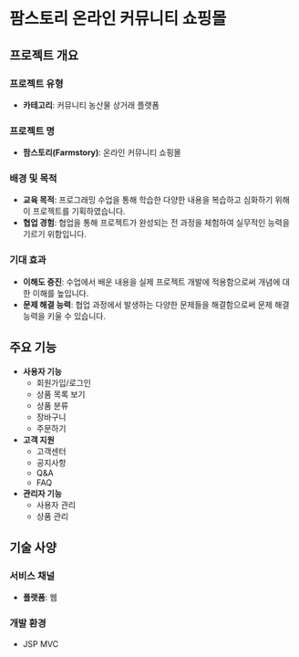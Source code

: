 
# 팜스토리 온라인 커뮤니티 쇼핑몰

## 프로젝트 개요

### 프로젝트 유형
- **카테고리**: 커뮤니티 농산물 상거래 플랫폼

### 프로젝트 명
- **팜스토리(Farmstory)**: 온라인 커뮤니티 쇼핑몰

### 배경 및 목적
- **교육 목적**: 프로그래밍 수업을 통해 학습한 다양한 내용을 복습하고 심화하기 위해 이 프로젝트를 기획하였습니다.
- **협업 경험**: 협업을 통해 프로젝트가 완성되는 전 과정을 체험하여 실무적인 능력을 기르기 위함입니다.

### 기대 효과
- **이해도 증진**: 수업에서 배운 내용을 실제 프로젝트 개발에 적용함으로써 개념에 대한 이해를 높입니다.
- **문제 해결 능력**: 협업 과정에서 발생하는 다양한 문제들을 해결함으로써 문제 해결 능력을 키울 수 있습니다.

## 주요 기능
- **사용자 기능**
  - 회원가입/로그인
  - 상품 목록 보기
  - 상품 분류
  - 장바구니
  - 주문하기
- **고객 지원**
  - 고객센터
  - 공지사항
  - Q&A
  - FAQ
- **관리자 기능**
  - 사용자 관리
  - 상품 관리

## 기술 사양

### 서비스 채널
- **플랫폼**: 웹

### 개발 환경
- JSP MVC
